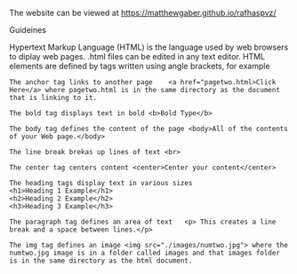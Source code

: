 The website can be viewed at https://matthewgaber.github.io/rafhaspvz/

Guideines

Hypertext Markup Language (HTML) is the language used by web browsers to diplay web pages. .html files can be edited in any text editor.
HTML elements are defined by tags written using angle brackets, for example
```
The anchor tag links to another page	<a href="pagetwo.html>Click Here</a> where pagetwo.html is in the same directory as the document that is linking to it.

The bold tag displays text in bold <b>Bold Type</b>

The body tag defines the content of the page <body>All of the contents of your Web page.</body>

The line break brekas up lines of text <br>

The center tag centers content <center>Center your content</center>

The heading tags display text in various sizes
<h1>Heading 1 Example</h1>
<h2>Heading 2 Example</h2>
<h3>Heading 3 Example</h3>

The paragraph tag defines an area of text	<p> This creates a line break and a space between lines.</p>

The img tag defines an image <img src="./images/numtwo.jpg"> where the numtwo.jpg image is in a folder called images and that images folder is in the same directory as the html document.
```
